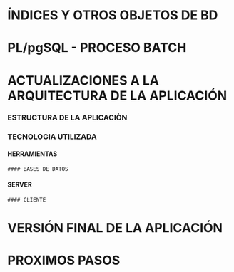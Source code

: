 # ÍNDICES Y OTROS OBJETOS DE BD
# PL/pgSQL - PROCESO BATCH
# ACTUALIZACIONES A LA ARQUITECTURA DE LA APLICACIÓN
### ESTRUCTURA DE LA APLICACIÒN
### TECNOLOGIA UTILIZADA
#### HERRAMIENTAS
```
#### BASES DE DATOS
```
#### SERVER
```
#### CLIENTE
```
# VERSIÓN FINAL DE LA APLICACIÓN

# PROXIMOS PASOS

